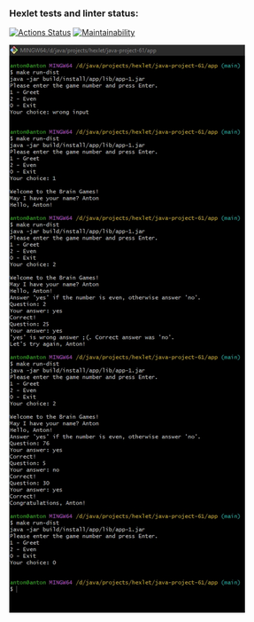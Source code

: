 ### Hexlet tests and linter status:
[![Actions Status](https://github.com/LbnvAI/java-project-61/actions/workflows/hexlet-check.yml/badge.svg)](https://github.com/LbnvAI/java-project-61/actions)
[![Maintainability](https://api.codeclimate.com/v1/badges/77e5304138e1eab9c329/maintainability)](https://codeclimate.com/github/LbnvAI/java-project-61/maintainability)

![Screenshot of working main menu and game "Even"](https://github.com/LbnvAI/java-project-61/blob/main/screenshots/oddeven.jpg)